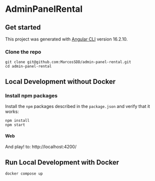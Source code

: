 # AdminPanelRental

## Get started

This project was generated with [Angular CLI](https://github.com/angular/angular-cli) version 16.2.10.

### Clone the repo

```shell
git clone git@github.com:MarcosSDD/admin-panel-rental.git
cd admin-panel-rental
```
## Local Development without Docker

### Install npm packages

Install the `npm` packages described in the `package.json` and verify that it works:

```shell
npm install
npm start
```
#### Web

And play! to:
http://localhost:4200/

## Run Local Development with Docker

```shell
docker compose up 

```

